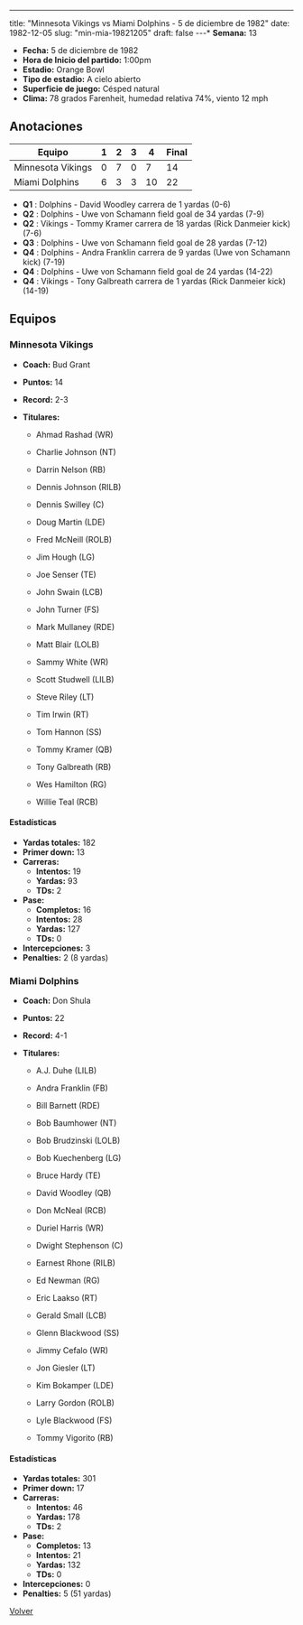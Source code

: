 ---
title: "Minnesota Vikings vs Miami Dolphins - 5 de diciembre de 1982"
date: 1982-12-05
slug: "min-mia-19821205"
draft: false
---* **Semana:** 13
* **Fecha:** 5 de diciembre de 1982
* **Hora de Inicio del partido:** 1:00pm
* **Estadio:** Orange Bowl
* **Tipo de estadio:** A cielo abierto
* **Superficie de juego:** Césped natural
* **Clima:** 78 grados Farenheit, humedad relativa 74%, viento 12 mph




## Anotaciones
| Equipo | 1 | 2 | 3 | 4 | Final |
|--------|---|---|---|---|-------|
| Minnesota Vikings  | 0 | 7 | 0 | 7  | 14 |
| Miami Dolphins  | 6 | 3 | 3 | 10  | 22 |
* **Q1** : Dolphins - David Woodley carrera de 1 yardas (0-6)
* **Q2** : Dolphins - Uwe von Schamann field goal de 34 yardas (7-9)
* **Q2** : Vikings - Tommy Kramer carrera de 18 yardas (Rick Danmeier kick) (7-6)
* **Q3** : Dolphins - Uwe von Schamann field goal de 28 yardas (7-12)
* **Q4** : Dolphins - Andra Franklin carrera de 9 yardas (Uwe von Schamann kick) (7-19)
* **Q4** : Dolphins - Uwe von Schamann field goal de 24 yardas (14-22)
* **Q4** : Vikings - Tony Galbreath carrera de 1 yardas (Rick Danmeier kick) (14-19)


## Equipos


### Minnesota Vikings
* **Coach:** Bud Grant
* **Puntos:** 14
* **Record:** 2-3
* **Titulares:** 

  * Ahmad Rashad (WR) 

  * Charlie Johnson (NT) 

  * Darrin Nelson (RB) 

  * Dennis Johnson (RILB) 

  * Dennis Swilley (C) 

  * Doug Martin (LDE) 

  * Fred McNeill (ROLB) 

  * Jim Hough (LG) 

  * Joe Senser (TE) 

  * John Swain (LCB) 

  * John Turner (FS) 

  * Mark Mullaney (RDE) 

  * Matt Blair (LOLB) 

  * Sammy White (WR) 

  * Scott Studwell (LILB) 

  * Steve Riley (LT) 

  * Tim Irwin (RT) 

  * Tom Hannon (SS) 

  * Tommy Kramer (QB) 

  * Tony Galbreath (RB) 

  * Wes Hamilton (RG) 

  * Willie Teal (RCB) 

#### Estadísticas
* **Yardas totales:** 182
* **Primer down:** 13
* **Carreras:**
  * **Intentos:** 19
  * **Yardas:** 93
  * **TDs:** 2
* **Pase:**
  * **Completos:** 16
  * **Intentos:** 28
  * **Yardas:** 127
  * **TDs:** 0
* **Intercepciones:** 3
* **Penalties:** 2 (8 yardas)

### Miami Dolphins
* **Coach:** Don Shula
* **Puntos:** 22
* **Record:** 4-1
* **Titulares:** 

  * A.J. Duhe (LILB) 

  * Andra Franklin (FB) 

  * Bill Barnett (RDE) 

  * Bob Baumhower (NT) 

  * Bob Brudzinski (LOLB) 

  * Bob Kuechenberg (LG) 

  * Bruce Hardy (TE) 

  * David Woodley (QB) 

  * Don McNeal (RCB) 

  * Duriel Harris (WR) 

  * Dwight Stephenson (C) 

  * Earnest Rhone (RILB) 

  * Ed Newman (RG) 

  * Eric Laakso (RT) 

  * Gerald Small (LCB) 

  * Glenn Blackwood (SS) 

  * Jimmy Cefalo (WR) 

  * Jon Giesler (LT) 

  * Kim Bokamper (LDE) 

  * Larry Gordon (ROLB) 

  * Lyle Blackwood (FS) 

  * Tommy Vigorito (RB) 

#### Estadísticas
* **Yardas totales:** 301
* **Primer down:** 17
* **Carreras:**
  * **Intentos:** 46
  * **Yardas:** 178
  * **TDs:** 2
* **Pase:**
  * **Completos:** 13
  * **Intentos:** 21
  * **Yardas:** 132
  * **TDs:** 0
* **Intercepciones:** 0
* **Penalties:** 5 (51 yardas)


[Volver](/historia/1982)
